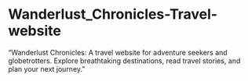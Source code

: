 # Wanderlust_Chronicles-Travel-website
“Wanderlust Chronicles: A travel website for adventure seekers and globetrotters. Explore breathtaking destinations, read travel stories, and plan your next journey.”
